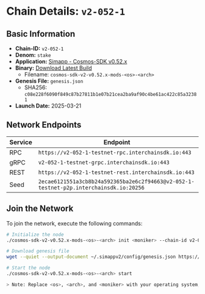 # Chain Details: `v2-052-1`

## Basic Information

- **Chain-ID:** `v2-052-1`
- **Denom:** `stake`
- **Application:** [Simapp - Cosmos-SDK v0.52.x](https://github.com/cosmos/cosmos-sdk/tree/release/v0.52.x/simapp)
- **Binary:** [Download Latest Build](https://github.com/cosmos/nightly-stack/actions/workflows/nightlies-scheduled.yaml)
  - Filename: `cosmos-sdk-v2-v0.52.x-mods-<os>-<arch>`
- **Genesis File:** `genesis.json`
  - SHA256: `c08e228f6090f849c87b27811b1e07b21cea2ba9af90c4be61ac422c85a32381`
- **Launch Date:** 2025-03-21

## Network Endpoints

| Service | Endpoint                                                                               |
| ------- | -------------------------------------------------------------------------------------- |
| RPC     | `https://v2-052-1-testnet-rpc.interchainsdk.io:443`                                    |
| gRPC    | `v2-052-1-testnet-grpc.interchainsdk.io:443`                                           |
| REST    | `https://v2-052-1-testnet-rest.interchainsdk.io:443`                                   |
| Seed    | `2ecae6121551a3cb8b24a592365ba2e6c2f94663@v2-052-1-testnet-p2p.interchainsdk.io:20256` |

## Join the Network

To join the network, execute the following commands:

```bash
# Initialize the node
./cosmos-sdk-v2-v0.52.x-mods-<os>-<arch> init <moniker> --chain-id v2-052-1

# Download genesis file
wget --quiet --output-document ~/.simappv2/config/genesis.json https://raw.githubusercontent.com/cosmos/nightly-stack/refs/heads/main/short-lived-testnets/v2-052-1/genesis.json

# Start the node
./cosmos-sdk-v2-v0.52.x-mods-<os>-<arch> start

> Note: Replace <os>, <arch>, and <moniker> with your operating system, architecture, and desired node name respectively.
```
